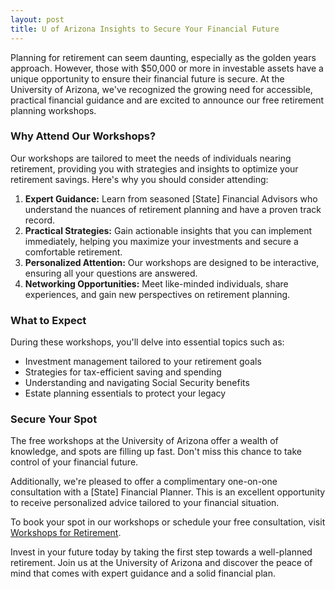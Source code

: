 ```yaml
---
layout: post
title: U of Arizona Insights to Secure Your Financial Future
---
```



Planning for retirement can seem daunting, especially as the golden years approach. However, those with $50,000 or more in investable assets have a unique opportunity to ensure their financial future is secure. At the University of Arizona, we've recognized the growing need for accessible, practical financial guidance and are excited to announce our free retirement planning workshops.

### Why Attend Our Workshops?

Our workshops are tailored to meet the needs of individuals nearing retirement, providing you with strategies and insights to optimize your retirement savings. Here's why you should consider attending:

1. **Expert Guidance:** Learn from seasoned [State] Financial Advisors who understand the nuances of retirement planning and have a proven track record. 
2. **Practical Strategies:** Gain actionable insights that you can implement immediately, helping you maximize your investments and secure a comfortable retirement.
3. **Personalized Attention:** Our workshops are designed to be interactive, ensuring all your questions are answered.
4. **Networking Opportunities:** Meet like-minded individuals, share experiences, and gain new perspectives on retirement planning.

### What to Expect

During these workshops, you'll delve into essential topics such as:

- Investment management tailored to your retirement goals
- Strategies for tax-efficient saving and spending
- Understanding and navigating Social Security benefits
- Estate planning essentials to protect your legacy

### Secure Your Spot

The free workshops at the University of Arizona offer a wealth of knowledge, and spots are filling up fast. Don't miss this chance to take control of your financial future. 

Additionally, we're pleased to offer a complimentary one-on-one consultation with a [State] Financial Planner. This is an excellent opportunity to receive personalized advice tailored to your financial situation. 

To book your spot in our workshops or schedule your free consultation, visit [Workshops for Retirement](https://workshopsforretirement.com).

Invest in your future today by taking the first step towards a well-planned retirement. Join us at the University of Arizona and discover the peace of mind that comes with expert guidance and a solid financial plan.
